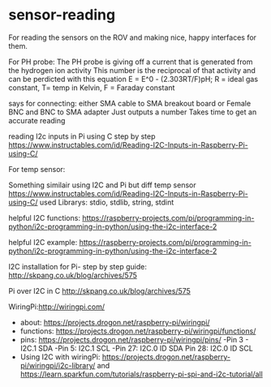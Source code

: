# sensor-reading
For reading the sensors on the ROV and making nice, happy interfaces for them.

For PH probe:
The PH probe is giving off a current that is generated from the hydrogen ion activity
This number is the reciprocal of that activity and can be perdicted with this equation
E = E^0 - (2.303RT/F)pH; R = ideal gas constant, T= temp in Kelvin, F = Faraday constant

says for connecting: either SMA cable to SMA breakout board or Female BNC and BNC to SMA adapter
Just outputs a number
Takes time to get an accurate reading 

reading I2c inputs in Pi using C step by step
https://www.instructables.com/id/Reading-I2C-Inputs-in-Raspberry-Pi-using-C/


For temp sensor:


Something similair using I2C and Pi but diff temp sensor
https://www.instructables.com/id/Reading-I2C-Inputs-in-Raspberry-Pi-using-C/
used Librarys: stdio, stdlib, string, stdint

helpful I2C functions:
https://raspberry-projects.com/pi/programming-in-python/i2c-programming-in-python/using-the-i2c-interface-2

helpful I2C example:
https://raspberry-projects.com/pi/programming-in-python/i2c-programming-in-python/using-the-i2c-interface-2

I2C installation for Pi- step by step guide:
http://skpang.co.uk/blog/archives/575

Pi over I2C in C
http://skpang.co.uk/blog/archives/575

WiringPi:http://wiringpi.com/

  - about: https://projects.drogon.net/raspberry-pi/wiringpi/
  - functions: https://projects.drogon.net/raspberry-pi/wiringpi/functions/
  - pins: https://projects.drogon.net/raspberry-pi/wiringpi/pins/
      -Pin 3 - I2C.1 SDA
      -Pin 5: I2C.1 SCL
      -Pin 27: I2C.0 ID SDA
      Pin 28: I2C.0 ID SCL
  - Using I2C with wiringPi: https://projects.drogon.net/raspberry-pi/wiringpi/i2c-library/ and https://learn.sparkfun.com/tutorials/raspberry-pi-spi-and-i2c-tutorial/all
